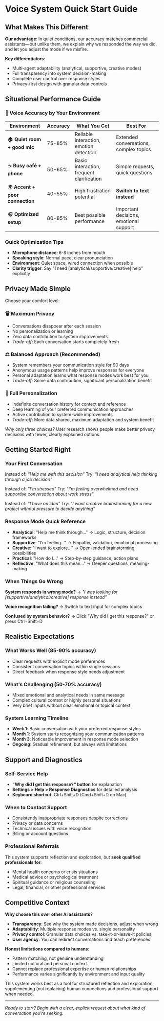 # Voice System Quick Start Guide

## What Makes This Different

**Our advantage**: In quiet conditions, our accuracy matches commercial assistants—but unlike them, we explain why we responded the way we did, and let you adjust the mode if we misfire.

**Key differentiators**:
- Multi-agent adaptability (analytical, supportive, creative modes)
- Full transparency into system decision-making
- Complete user control over response styles
- Privacy-first design with granular data controls

## Situational Performance Guide

### 🎯 Voice Accuracy by Your Environment

| Environment | Accuracy | What You Get | Best For |
|-------------|----------|--------------|----------|
| 🏠 **Quiet room + good mic** | 75-85% | Reliable interaction, emotion detection | Extended conversations, complex topics |
| ☕ **Busy café + phone** | 50-65% | Basic interaction, frequent clarification | Simple requests, quick questions |
| 🌍 **Accent + poor connection** | 40-55% | High frustration potential | **Switch to text instead** |
| 🎧 **Optimized setup** | 80-85% | Best possible performance | Important decisions, emotional support |

### Quick Optimization Tips
- **Microphone distance**: 6-8 inches from mouth
- **Speaking style**: Normal pace, clear pronunciation
- **Environment**: Quiet space, wired connection when possible
- **Clarity trigger**: Say "I need [analytical/supportive/creative] help" explicitly

## Privacy Made Simple

Choose your comfort level:

### 🗑️ **Maximum Privacy**
- Conversations disappear after each session
- No personalization or learning
- Zero data contribution to system improvements
- *Trade-off*: Each conversation starts completely fresh

### ⚖️ **Balanced Approach** (Recommended)
- System remembers your communication style for 90 days
- Anonymous usage patterns help improve responses for everyone
- Personal adaptation learns what response modes work best for you
- *Trade-off*: Some data contribution, significant personalization benefit

### 🧠 **Full Personalization**
- Indefinite conversation history for context and reference
- Deep learning of your preferred communication approaches
- Active contribution to system-wide improvements
- *Trade-off*: More data shared, maximum adaptation and system benefit

*Why only three choices?* User research shows people make better privacy decisions with fewer, clearly explained options.

## Getting Started Right

### Your First Conversation
Instead of: *"Help me with this decision"*
Try: *"I need analytical help thinking through a job decision"*

Instead of: *"I'm stressed"*
Try: *"I'm feeling overwhelmed and need supportive conversation about work stress"*

Instead of: *"I have an idea"*
Try: *"I want creative brainstorming for a new project without pressure to decide anything"*

### Response Mode Quick Reference
- **Analytical**: "Help me think through..." → Logic, structure, decision frameworks
- **Supportive**: "I'm feeling..." → Empathy, validation, emotional processing
- **Creative**: "I want to explore..." → Open-ended brainstorming, possibilities
- **Practical**: "How do I..." → Step-by-step guidance, action plans
- **Reflective**: "What does this mean..." → Deeper questions, meaning-making

### When Things Go Wrong
**System responds in wrong mode?**
→ *"I was looking for [supportive/analytical/creative] response instead"*

**Voice recognition failing?**
→ Switch to text input for complex topics

**Confused by system behavior?**
→ Click "Why did I get this response?" or press Ctrl+Shift+D

## Realistic Expectations

### What Works Well (85-90% accuracy)
- Clear requests with explicit mode preferences
- Consistent conversation topics within single sessions
- Direct feedback when response style needs adjustment

### What's Challenging (50-70% accuracy)
- Mixed emotional and analytical needs in same message
- Complex cultural context or highly personal situations
- Very brief inputs without clear emotional or topical context

### System Learning Timeline
- **Week 1**: Basic conversation with your preferred response styles
- **Month 1**: System starts recognizing your communication patterns
- **Month 3**: Noticeable improvement in response mode selection
- **Ongoing**: Gradual refinement, but always with limitations

## Support and Diagnostics

### Self-Service Help
- **"Why did I get this response?" button** for explanation
- **Settings > Help > Response Diagnostics** for detailed analysis
- **Keyboard shortcut**: Ctrl+Shift+D (Cmd+Shift+D on Mac)

### When to Contact Support
- Consistently inappropriate responses despite corrections
- Privacy or data concerns
- Technical issues with voice recognition
- Billing or account questions

### Professional Referrals
This system supports reflection and exploration, but **seek qualified professionals for**:
- Mental health concerns or crisis situations
- Medical advice or psychological treatment
- Spiritual guidance or religious counseling
- Legal, financial, or other professional services

## Competitive Context

**Why choose this over other AI assistants?**
- **Transparency**: See why the system made decisions, adjust when wrong
- **Adaptability**: Multiple response modes vs. single personality
- **Privacy control**: Granular data choices vs. take-it-or-leave-it policies
- **User agency**: You can redirect conversations and teach preferences

**Honest limitations compared to humans**:
- Pattern matching, not genuine understanding
- Limited cultural and personal context
- Cannot replace professional expertise or human relationships
- Performance varies significantly by environment and input quality

This system works best as a tool for structured reflection and exploration, supplementing (not replacing) human connections and professional support when needed.

---

*Ready to start? Begin with a clear, explicit request about what kind of conversation you're seeking.*